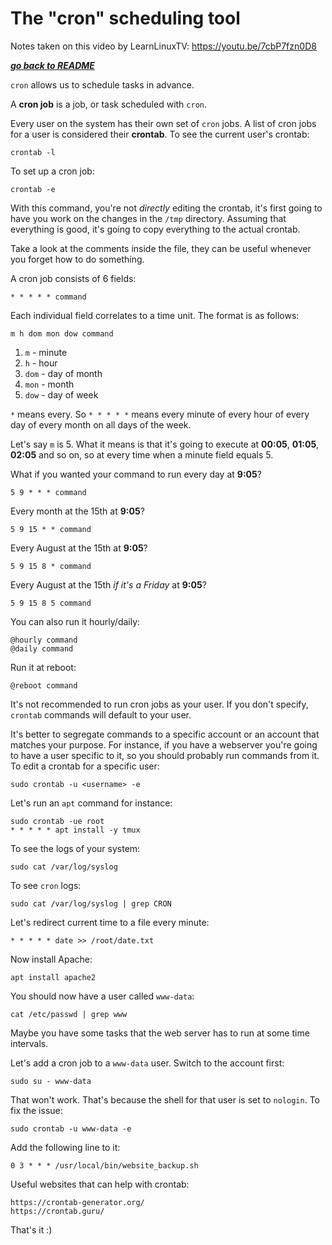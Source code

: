 # The "cron" scheduling tool 

Notes taken on this video by LearnLinuxTV: https://youtu.be/7cbP7fzn0D8 

[***go back to README***](/README.md)  

`cron` allows us to schedule tasks in advance.  

A **cron job** is a job, or task scheduled with `cron`.

Every user on the system has their own set of `cron` jobs. A list of cron jobs
for a user is considered their **crontab**. To see the current user's crontab:

    crontab -l

To set up a cron job:

    crontab -e

With this command, you're not *directly* editing the crontab, it's first going 
to have you work on the changes in the `/tmp` directory. Assuming that
everything is good, it's going to copy everything to the actual crontab.

Take a look at the comments inside the file, they can be useful whenever you
forget how to do something.

A cron job consists of 6 fields:

    * * * * * command

Each individual field correlates to a time unit. The format is as follows:

    m h dom mon dow command

1. `m` - minute
2. `h` - hour 
3. `dom` - day of month
1. `mon` - month
4. `dow` - day of week
    
`*` means every. So `* * * * *` means every minute of every hour of every day of
every month on all days of the week. 

Let's say `m` is 5. What it means is that it's going to execute at **00:05**,
**01:05**, **02:05** and so on, so at every time when a minute field equals 5.

What if you wanted your command to run every day at **9:05**?

    5 9 * * * command

Every month at the 15th at **9:05**?

    5 9 15 * * command

Every August at the 15th at **9:05**?

    5 9 15 8 * command

Every August at the 15th *if it's a Friday* at **9:05**?

    5 9 15 8 5 command

You can also run it hourly/daily:

    @hourly command
    @daily command

Run it at reboot:

    @reboot command

It's not recommended to run cron jobs as your user. If you don't specify,
`crontab` commands will default to your user. 

It's better to segregate commands to a specific account or an account that
matches your purpose. For instance, if you have a webserver you're going to have
a user specific to it, so you should probably run commands from it. To edit a
crontab for a specific user:

    sudo crontab -u <username> -e 

Let's run an `apt` command for instance:

    sudo crontab -ue root
    * * * * * apt install -y tmux

To see the logs of your system:

    sudo cat /var/log/syslog

To see `cron` logs:

    sudo cat /var/log/syslog | grep CRON

Let's redirect current time to a file every minute:

    * * * * * date >> /root/date.txt
    
Now install Apache:

    apt install apache2

You should now have a user called `www-data`:

    cat /etc/passwd | grep www

Maybe you have some tasks that the web server has to run at some time
intervals.

Let's add a cron job to a `www-data` user. Switch to the account first:

    sudo su - www-data

That won't work. That's because the shell for that user is set to `nologin`. To
fix the issue:

    sudo crontab -u www-data -e

Add the following line to it:
 
    0 3 * * * /usr/local/bin/website_backup.sh

Useful websites that can help with crontab:

    https://crontab-generator.org/
    https://crontab.guru/

That's it :)
